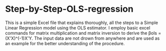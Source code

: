 # Step-by-Step-OLS-regression
This is a simple Excel file that explains thoroughly, all the steps to a Simple Linear Regression model using the OLS estimator. I employ basic excel commands for matrix multiplication and matrix inversion to derive the βols = (X'X)^(-1)X'Y. The input data are not drown from anywhere and are used as an example for the better understanding of the procedure. 
